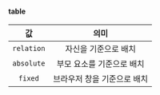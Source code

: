 #### table

값 | 의미
:---:|:---:
`relation`|자신을 기준으로 배치
`absolute`|부모 요소를 기준으로 배치
`fixed`|브라우저 창을 기준으로 배치